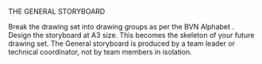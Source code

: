 THE GENERAL STORYBOARD

Break the drawing set into drawing groups as per the BVN Alphabet . Design the storyboard at A3 size. This becomes the skeleton of your future drawing set. The General storyboard is produced by a team leader or technical coordinator, not by team members in isolation.